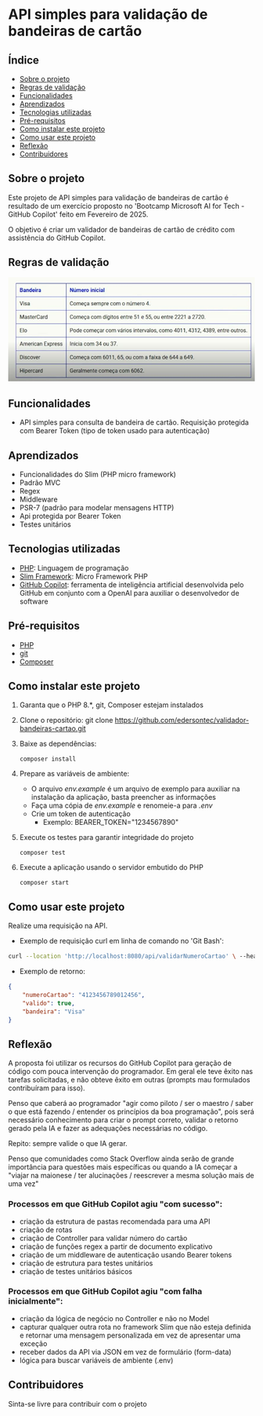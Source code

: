 # API simples para validação de bandeiras de cartão

## Índice

- [Sobre o projeto](#sobre-o-projeto)
- [Regras de validação](#regras-de-validação)
- [Funcionalidades](#funcionalidades)
- [Aprendizados](#aprendizados)
- [Tecnologias utilizadas](#tecnologias-utilizadas)
- [Pré-requisitos](#pré-requisitos)
- [Como instalar este projeto](#como-instalar-este-projeto)
- [Como usar este projeto](#como-usar-este-projeto)
- [Reflexão](#reflexão)
- [Contribuidores](#contribuidores)

## Sobre o projeto

Este projeto de API simples para validação de bandeiras de cartão é resultado de um exercício proposto no 'Bootcamp Microsoft AI for Tech - GitHub Copilot' feito em Fevereiro de 2025.

O objetivo é criar um validador de bandeiras de cartão de crédito com assistência do GitHub Copilot.

## Regras de validação

<div align="center">
    <img src="assets/bandeiras-cartao.jpg"/>
</div>

## Funcionalidades

- API simples para consulta de bandeira de cartão. Requisição protegida com Bearer Token (tipo de token usado para autenticação) 

## Aprendizados

- Funcionalidades do Slim (PHP micro framework)
- Padrão MVC
- Regex
- Middleware
- PSR-7 (padrão para modelar mensagens HTTP)
- Api protegida por Bearer Token
- Testes unitários

## Tecnologias utilizadas

- [PHP](https://www.php.net/): Linguagem de programação
- [Slim Framework](https://www.slimframework.com/): Micro Framework PHP
- [GitHub Copilot](https://code.visualstudio.com/docs/copilot/overview): ferramenta de inteligência artificial desenvolvida pelo GitHub em conjunto com a OpenAI para auxiliar o desenvolvedor de software

## Pré-requisitos

- [PHP](https://www.php.net/)
- [git](https://git-scm.com/)
- [Composer](https://getcomposer.org/)

## Como instalar este projeto

1. Garanta que o PHP 8.*, git, Composer estejam instalados

2. Clone o repositório: git clone https://github.com/edersontec/validador-bandeiras-cartao.git

3. Baixe as dependências:
    ```
    composer install
    ```

4. Prepare as variáveis de ambiente:
    - O arquivo *env.example* é um arquivo de exemplo para auxiliar na instalação da aplicação, basta preencher as informações
    - Faça uma cópia de *env.example* e renomeie-a para *.env*
    - Crie um token de autenticação
        - Exemplo: BEARER_TOKEN="1234567890"

5. Execute os testes para garantir integridade do projeto
    ```
    composer test
    ```

6. Execute a aplicação usando o servidor embutido do PHP
    ```
    composer start
    ```

## Como usar este projeto

Realize uma requisição na API.

- Exemplo de requisição curl em linha de comando no 'Git Bash':

```sh
curl --location 'http://localhost:8080/api/validarNumeroCartao' \ --header 'Content-Type: application/json' \ --header 'Authorization: Bearer 1234567890' \ --data '{"numeroCartao": "4123456789012456"}'
```

- Exemplo de retorno:

```json
{
    "numeroCartao": "4123456789012456",
    "valido": true,
    "bandeira": "Visa"
}
```

## Reflexão

A proposta foi utilizar os recursos do GitHub Copilot para geração de código com pouca intervenção do programador. Em geral ele teve êxito nas tarefas solicitadas, e não obteve êxito em outras (prompts mau formulados contribuíram para isso).

Penso que caberá ao programador "agir como piloto / ser o maestro / saber o que está fazendo / entender os princípios da boa programação", pois será necessário conhecimento para criar o prompt correto, validar o retorno gerado pela IA e fazer as adequações necessárias no código.

Repito: sempre valide o que IA gerar.

Penso que comunidades como Stack Overflow ainda serão de grande importância para questões mais específicas ou quando a IA começar a "viajar na maionese / ter alucinações / reescrever a mesma solução mais de uma vez"

### Processos em que GitHub Copilot agiu "com sucesso":

- criação da estrutura de pastas recomendada para uma API
- criação de rotas
- criação de Controller para validar número do cartão
- criação de funções regex a partir de documento explicativo
- criação de um middleware de autenticação usando Bearer tokens
- criação de estrutura para testes unitários
- criação de testes unitários básicos

### Processos em que GitHub Copilot agiu "com falha inicialmente":

- criação da lógica de negócio no Controller e não no Model
- capturar qualquer outra rota no framework Slim que não esteja definida e retornar uma mensagem personalizada em vez de apresentar uma exceção
- receber dados da API via JSON em vez de formulário (form-data)
- lógica para buscar variáveis de ambiente (.env)

## Contribuidores

Sinta-se livre para contribuir com o projeto

